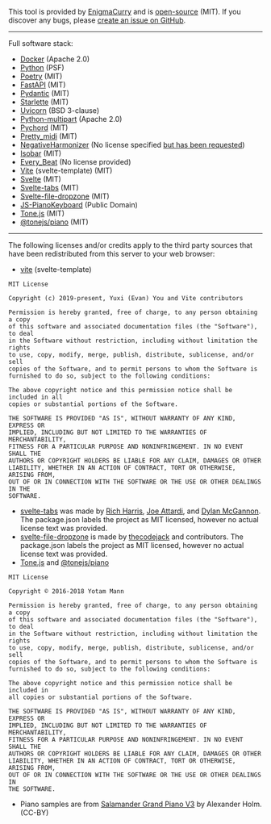 This tool is provided by [EnigmaCurry](https://www.enigmacurry.com) and is [open-source](https://github.com/EnigmaCurry/music-functions) (MIT).  If you discover any bugs, please [create an issue on GitHub](https://github.com/EnigmaCurry/music-functions/issues).

* * *

Full software stack:

*   [Docker](https://github.com/moby/moby) (Apache 2.0)
*   [Python](https://github.com/python/cpython/) (PSF)
*   [Poetry](https://github.com/python-poetry/poetry) (MIT)
*   [FastAPI](https://github.com/tiangolo/fastapi) (MIT)
*   [Pydantic](https://github.com/samuelcolvin/pydantic) (MIT)
*   [Starlette](https://github.com/encode/starlette) (MIT)
*   [Uvicorn](https://github.com/encode/uvicorn) (BSD 3-clause)
*   [Python-multipart](https://github.com/andrew-d/python-multipart) (Apache 2.0)
*   [Pychord](https://github.com/yuma-m/pychord) (MIT)
*   [Pretty\_midi](https://github.com/craffel/pretty-midi) (MIT)
*   [NegativeHarmonizer](https://github.com/lukemcraig/NegativeHarmonizer) (No license specified [but has been requested](https://github.com/lukemcraig/NegativeHarmonizer/issues/7))
*   [Isobar](https://github.com/ideoforms/isobar) (MIT)
*   [Every\_Beat](https://github.com/monsieursquirrel/every_beat) (No license provided)
*   [Vite](https://github.com/vitejs/vite) (svelte-template) (MIT)
*   [Svelte](https://github.com/sveltejs/svelte) (MIT)
*   [Svelte-tabs](https://github.com/nickyhajal/svelte-tabs/) (MIT)
*   [Svelte-file-dropzone](https://github.com/thecodejack/svelte-file-dropzone) (MIT)
*   [JS-PianoKeyboard](https://github.com/BenjaminPritchard/js-PianoKeyboard) (Public Domain)
*   [Tone.js](https://github.com/Tonejs/Tone.js) (MIT)
*   [@tonejs/piano](https://github.com/tambien/Piano) (MIT)

* * *

The following licenses and/or credits apply to the third party sources that have been redistributed from this server to your web browser:

*   [vite](https://github.com/vitejs/vite) (svelte-template)  

```
MIT License

Copyright (c) 2019-present, Yuxi (Evan) You and Vite contributors

Permission is hereby granted, free of charge, to any person obtaining a copy
of this software and associated documentation files (the "Software"), to deal
in the Software without restriction, including without limitation the rights
to use, copy, modify, merge, publish, distribute, sublicense, and/or sell
copies of the Software, and to permit persons to whom the Software is
furnished to do so, subject to the following conditions:

The above copyright notice and this permission notice shall be included in all
copies or substantial portions of the Software.

THE SOFTWARE IS PROVIDED "AS IS", WITHOUT WARRANTY OF ANY KIND, EXPRESS OR
IMPLIED, INCLUDING BUT NOT LIMITED TO THE WARRANTIES OF MERCHANTABILITY,
FITNESS FOR A PARTICULAR PURPOSE AND NONINFRINGEMENT. IN NO EVENT SHALL THE
AUTHORS OR COPYRIGHT HOLDERS BE LIABLE FOR ANY CLAIM, DAMAGES OR OTHER
LIABILITY, WHETHER IN AN ACTION OF CONTRACT, TORT OR OTHERWISE, ARISING FROM,
OUT OF OR IN CONNECTION WITH THE SOFTWARE OR THE USE OR OTHER DEALINGS IN THE
SOFTWARE.
```

*   [svelte-tabs](https://github.com/nickyhajal/svelte-tabs/) was made by [Rich Harris](https://svelte.dev/repl/8e68120858e5322272dc9136c4bb79cc?version=3.7.0), [Joe Attardi](https://github.com/joeattardi), and [Dylan McGannon](https://github.com/d0x2f). The package.json labels the project as MIT licensed, however no actual license text was provided.
*   [svelte-file-dropzone](https://github.com/thecodejack/svelte-file-dropzone) is made by [thecodejack](https://github.com/thecodejack) and contributors. The package.json labels the project as MIT licensed, however no actual license text was provided.
*   [Tone.js](https://github.com/tambien/Piano) and [@tonejs/piano](https://github.com/tambien/Piano)

```
MIT License

Copyright © 2016-2018 Yotam Mann

Permission is hereby granted, free of charge, to any person obtaining a copy
of this software and associated documentation files (the "Software"), to deal
in the Software without restriction, including without limitation the rights
to use, copy, modify, merge, publish, distribute, sublicense, and/or sell
copies of the Software, and to permit persons to whom the Software is
furnished to do so, subject to the following conditions:

The above copyright notice and this permission notice shall be included in
all copies or substantial portions of the Software.

THE SOFTWARE IS PROVIDED "AS IS", WITHOUT WARRANTY OF ANY KIND, EXPRESS OR
IMPLIED, INCLUDING BUT NOT LIMITED TO THE WARRANTIES OF MERCHANTABILITY,
FITNESS FOR A PARTICULAR PURPOSE AND NONINFRINGEMENT. IN NO EVENT SHALL THE
AUTHORS OR COPYRIGHT HOLDERS BE LIABLE FOR ANY CLAIM, DAMAGES OR OTHER
LIABILITY, WHETHER IN AN ACTION OF CONTRACT, TORT OR OTHERWISE, ARISING FROM,
OUT OF OR IN CONNECTION WITH THE SOFTWARE OR THE USE OR OTHER DEALINGS IN
THE SOFTWARE.
```
*   Piano samples are from [Salamander Grand Piano V3](https://archive.org/details/SalamanderGrandPianoV3) by Alexander Holm. (CC-BY)
